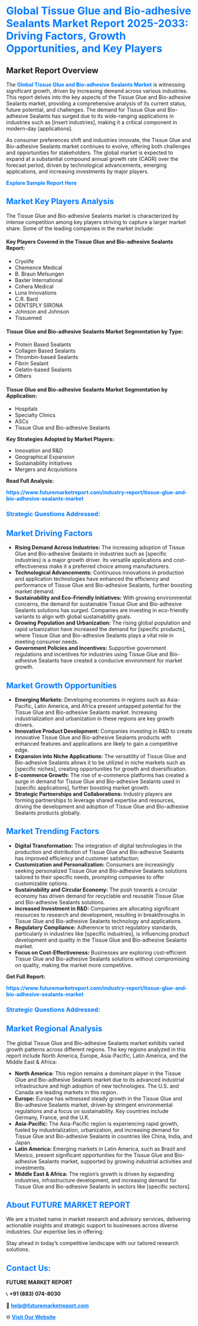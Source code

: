 <h1 style="color: #007BFF;">Global Tissue Glue and Bio-adhesive Sealants Market Report 2025-2033: Driving Factors, Growth Opportunities, and Key Players</h1>

<section id="overview">
<h2>Market Report Overview</h2>
<p>The <a href="https://www.futuremarketreport.com/industry-report/tissue-glue-and-bio-adhesive-sealants-market" style="color: #007BFF; text-decoration: none;"><strong>Global Tissue Glue and Bio-adhesive Sealants Market</strong></a> is witnessing significant growth, driven by increasing demand across various industries. This report delves into the key aspects of the Tissue Glue and Bio-adhesive Sealants market, providing a comprehensive analysis of its current status, future potential, and challenges. The demand for Tissue Glue and Bio-adhesive Sealants has surged due to its wide-ranging applications in industries such as [insert industries], making it a critical component in modern-day [applications].</p>
<p>As consumer preferences shift and industries innovate, the Tissue Glue and Bio-adhesive Sealants market continues to evolve, offering both challenges and opportunities for stakeholders. The global market is expected to expand at a substantial compound annual growth rate (CAGR) over the forecast period, driven by technological advancements, emerging applications, and increasing investments by major players.</p>
</section>

<section id="overview">
<p><a href="https://www.futuremarketreport.com/request-sample/reportId=122466" style="color: #007BFF; text-decoration: none;"><strong>Explore Sample Report Here</strong></a></p>
</section>

<section id="key-players">
<h2 style="color: #007BFF;">Market Key Players Analysis</h2>
<p>The Tissue Glue and Bio-adhesive Sealants market is characterized by intense competition among key players striving to capture a larger market share. Some of the leading companies in the market include:</p>
<h4>Key Players Covered in the Tissue Glue and Bio-adhesive Sealants Report:</h4>
<ul><li>Cryolife</li><li>Chemence Medical</li><li>B. Braun Melsungen</li><li>Baxter International</li><li>Cohera Medical</li><li>Luna Innovations</li><li>C.R. Bard</li><li>DENTSPLY SIRONA</li><li>Johnson and Johnson</li><li>Tissuemed</li></ul>
<h4>Tissue Glue and Bio-adhesive Sealants Market Segmentation by Type:</h4>
<ul><li>Protein Based Sealants</li><li>Collagen Based Sealants</li><li>Thrombin-based Sealants</li><li>Fibrin Sealant</li><li>Gelatin-based Sealants</li><li>Others</li></ul>

<h4>Tissue Glue and Bio-adhesive Sealants Market Segmentation by Application:</h4>
<ul><li>Hospitals</li><li>Specialty Clinics</li><li>ASCs</li><li>Tissue Glue and Bio-adhesive Sealants</li></ul>
<p><strong>Key Strategies Adopted by Market Players:</strong></p>
<ul>
<li>Innovation and R&D</li>
<li>Geographical Expansion</li>
<li>Sustainability Initiatives</li>
<li>Mergers and Acquisitions</li>
</ul>
</section>

<section>
<p><strong>Read Full Analysis: </strong></p><a href="https://www.futuremarketreport.com/industry-report/tissue-glue-and-bio-adhesive-sealants-market" style="color: #007BFF; text-decoration: none;"><strong>https://www.futuremarketreport.com/industry-report/tissue-glue-and-bio-adhesive-sealants-market</strong></a>
<h3 style="color: #007BFF;">Strategic Questions Addressed:</h3>
</section>

<section id="driving-factors">
<h2 style="color: #007BFF;">Market Driving Factors</h2>
<ul>
<li><strong>Rising Demand Across Industries:</strong> The increasing adoption of Tissue Glue and Bio-adhesive Sealants in industries such as [specific industries] is a major growth driver. Its versatile applications and cost-effectiveness make it a preferred choice among manufacturers.</li>
<li><strong>Technological Advancements:</strong> Continuous innovations in production and application technologies have enhanced the efficiency and performance of Tissue Glue and Bio-adhesive Sealants, further boosting market demand.</li>
<li><strong>Sustainability and Eco-Friendly Initiatives:</strong> With growing environmental concerns, the demand for sustainable Tissue Glue and Bio-adhesive Sealants solutions has surged. Companies are investing in eco-friendly variants to align with global sustainability goals.</li>
<li><strong>Growing Population and Urbanization:</strong> The rising global population and rapid urbanization have increased the demand for [specific products], where Tissue Glue and Bio-adhesive Sealants plays a vital role in meeting consumer needs.</li>
<li><strong>Government Policies and Incentives:</strong> Supportive government regulations and incentives for industries using Tissue Glue and Bio-adhesive Sealants have created a conducive environment for market growth.</li>
</ul>
</section>

<section id="growth-opportunities">
<h2 style="color: #007BFF;">Market Growth Opportunities</h2>
<ul>
<li><strong>Emerging Markets:</strong> Developing economies in regions such as Asia-Pacific, Latin America, and Africa present untapped potential for the Tissue Glue and Bio-adhesive Sealants market. Increasing industrialization and urbanization in these regions are key growth drivers.</li>
<li><strong>Innovative Product Development:</strong> Companies investing in R&D to create innovative Tissue Glue and Bio-adhesive Sealants products with enhanced features and applications are likely to gain a competitive edge.</li>
<li><strong>Expansion into Niche Applications:</strong> The versatility of Tissue Glue and Bio-adhesive Sealants allows it to be utilized in niche markets such as [specific niches], creating opportunities for growth and diversification.</li>
<li><strong>E-commerce Growth:</strong> The rise of e-commerce platforms has created a surge in demand for Tissue Glue and Bio-adhesive Sealants used in [specific applications], further boosting market growth.</li>
<li><strong>Strategic Partnerships and Collaborations:</strong> Industry players are forming partnerships to leverage shared expertise and resources, driving the development and adoption of Tissue Glue and Bio-adhesive Sealants products globally.</li>
</ul>
</section>

<section id="trending-factors">
<h2 style="color: #007BFF;">Market Trending Factors</h2>
<ul>
<li><strong>Digital Transformation:</strong> The integration of digital technologies in the production and distribution of Tissue Glue and Bio-adhesive Sealants has improved efficiency and customer satisfaction.</li>
<li><strong>Customization and Personalization:</strong> Consumers are increasingly seeking personalized Tissue Glue and Bio-adhesive Sealants solutions tailored to their specific needs, prompting companies to offer customizable options.</li>
<li><strong>Sustainability and Circular Economy:</strong> The push towards a circular economy has driven demand for recyclable and reusable Tissue Glue and Bio-adhesive Sealants solutions.</li>
<li><strong>Increased Investment in R&D:</strong> Companies are allocating significant resources to research and development, resulting in breakthroughs in Tissue Glue and Bio-adhesive Sealants technology and applications.</li>
<li><strong>Regulatory Compliance:</strong> Adherence to strict regulatory standards, particularly in industries like [specific industries], is influencing product development and quality in the Tissue Glue and Bio-adhesive Sealants market.</li>
<li><strong>Focus on Cost-Effectiveness:</strong> Businesses are exploring cost-efficient Tissue Glue and Bio-adhesive Sealants solutions without compromising on quality, making the market more competitive.</li>
</ul>
</section>

<section>
<p><strong>Get Full Report: </strong></p><a href="https://www.futuremarketreport.com/industry-report/tissue-glue-and-bio-adhesive-sealants-market" style="color: #007BFF; text-decoration: none;"><strong>https://www.futuremarketreport.com/industry-report/tissue-glue-and-bio-adhesive-sealants-market</strong></a>
<h3 style="color: #007BFF;">Strategic Questions Addressed:</h3>
</section>


<section id="regional-analysis">
<h2 style="color: #007BFF;">Market Regional Analysis</h2>
<p>The global Tissue Glue and Bio-adhesive Sealants market exhibits varied growth patterns across different regions. The key regions analyzed in this report include North America, Europe, Asia-Pacific, Latin America, and the Middle East & Africa:</p>
<ul>
<li><strong>North America:</strong> This region remains a dominant player in the Tissue Glue and Bio-adhesive Sealants market due to its advanced industrial infrastructure and high adoption of new technologies. The U.S. and Canada are leading markets in this region.</li>
<li><strong>Europe:</strong> Europe has witnessed steady growth in the Tissue Glue and Bio-adhesive Sealants market, driven by stringent environmental regulations and a focus on sustainability. Key countries include Germany, France, and the U.K.</li>
<li><strong>Asia-Pacific:</strong> The Asia-Pacific region is experiencing rapid growth, fueled by industrialization, urbanization, and increasing demand for Tissue Glue and Bio-adhesive Sealants in countries like China, India, and Japan.</li>
<li><strong>Latin America:</strong> Emerging markets in Latin America, such as Brazil and Mexico, present significant opportunities for the Tissue Glue and Bio-adhesive Sealants market, supported by growing industrial activities and investments.</li>
<li><strong>Middle East & Africa:</strong> The region’s growth is driven by expanding industries, infrastructure development, and increasing demand for Tissue Glue and Bio-adhesive Sealants in sectors like [specific sectors].</li>
</ul>
</section>

<footer>
<h2 style="color: #007BFF;">About FUTURE MARKET REPORT</h2>
<p>We are a trusted name in market research and advisory services, delivering actionable insights and strategic support to businesses across diverse industries. Our expertise lies in offering:</p>

<p>Stay ahead in today’s competitive landscape with our tailored research solutions.</p>

<h2 style="color: #007BFF;">Contact Us:</h2>
<p><strong>FUTURE MARKET REPORT</strong></p>
<p>📞 <strong>+91 (883) 074-8030</strong></p>
<p>📧 <strong><a href="mailto:help@futuremarketreport.com" style="color: #007BFF;">help@futuremarketreport.com</a></strong></p>
<p>🌐 <strong><a href="https://www.futuremarketreport.com/" style="color: #007BFF;">Visit Our Website</a></strong></p>
</footer>